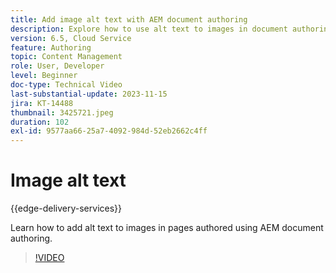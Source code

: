 ```yaml
---
title: Add image alt text with AEM document authoring
description: Explore how to use alt text to images in document authoring.
version: 6.5, Cloud Service
feature: Authoring
topic: Content Management
role: User, Developer
level: Beginner
doc-type: Technical Video
last-substantial-update: 2023-11-15
jira: KT-14488
thumbnail: 3425721.jpeg
duration: 102
exl-id: 9577aa66-25a7-4092-984d-52eb2662c4ff
---
```

# Image alt text

{{edge-delivery-services}}

Learn how to add alt text to images in pages authored using AEM document authoring.

>[!VIDEO](https://video.tv.adobe.com/v/3425721/?learn=on)
